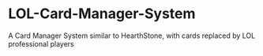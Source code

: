 # LOL-Card-Manager-System
A Card Manager System similar to HearthStone, with cards replaced by LOL professional players

